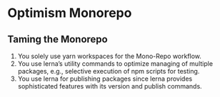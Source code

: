 # Optimism Monorepo


## Taming the Monorepo

1. You solely use yarn workspaces for the Mono-Repo workflow.
1. You use lerna’s utility commands to optimize managing of multiple packages, e.g., selective execution of npm scripts for testing.
1. You use lerna for publishing packages since lerna provides sophisticated features with its version and publish commands.
